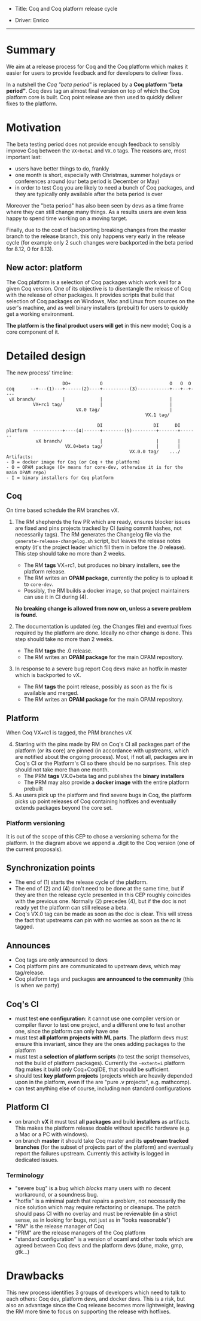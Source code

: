 - Title: Coq and Coq platform release cycle

- Driver: Enrico

----

# Summary

We aim at a release process for Coq and the Coq platform which makes it
easier for users to provide feedback and for developers to deliver fixes.

In a nutshell the *Coq "beta period"* is replaced by a **Coq platform "beta period"**.
Coq devs tag an almost final version on top of which the Coq platform core is
built. Coq point release are then used to quickly deliver fixes
to the platform.

# Motivation

The beta testing period does not provide enough feedback to sensibly improve
Coq between the `VX+beta1` and `VX.0` tags. The reasons are, most important
last:
- users have better things to do, frankly
- one month is short, especially with Christmas, summer holydays or conferences
  around (our beta period is December or May)
- in order to test Coq you are likely to need a bunch of Coq packages, and they
  are typically only available after the beta period is over

Moreover the "beta period" has also been seen by devs as a time frame where
they can still change many things. As a results users are even less happy
to spend time working on a moving target.

Finally, due to the cost of backporting breaking changes from the master
branch to the release branch, this only happens very early in the release
cycle (for example only 2 such changes were backported in the beta period
for 8.12, 0 for 8.13).

## New actor: platform

The Coq platform is a selection of Coq packages which work well
for a given Coq version. One of its objective is to disentangle the release
of Coq with the release of other packages. It provides scripts that build
that selection of Coq packages on Windows, Mac and Linux from sources
on the user's machine, and as well binary installers (prebuilt) for users
to quickly get a working environment.

**The platform is the final product users will get** in this new model;
Coq is a core component of it.

# Detailed design

The new process' timeline:
```
                     DO+           O                         O   O  O
coq      --+---(1)---+------(2)----+----------(3)------------+---+--+----
 vX branch/          |             |                         |
          VX+rc1 tag/              |                         |
                          VX.0 tag/                          |
                                                    VX.1 tag/
   
                                  DI                   DI      DI
platform  -----------+----(4)------+--------(5)---------+-------+-------
           vX branch/              |                    |       |
                      VX.0+beta tag/                    |       |
                                              VX.0.0 tag/    .../
Artifacts:
- D = docker image for Coq (or Coq + the platform)
- O = OPAM package (O+ means for core-dev, otherwise it is for the main OPAM repo)
- I = binary installers for Coq platform
```

## Coq

On time based schedule the RM branches vX.

1. The RM shepherds the few PR which are ready, ensures blocker issues are fixed
   and pins projects tracked by CI (using commit hashes, not necessarily tags).
   The RM generates the Changelog file via the `generate-release-changelog.sh`
   script, but leaves the release notes empty (it's the project leader which
   fill them in before the .0 release).
   This step should take no more than 2 weeks.
   - The RM **tags** VX+rc1, but produces no binary installers, see the platform release.
   - The RM writes an **OPAM package**, currently the policy is to upload it to
     `core-dev`.
   - Possibly, the RM builds a docker image, so that project maintainers can use it
     in CI during (4).
   
   **No breaking change is allowed from now on, unless a severe problem is found.**
2. The documentation is updated (eg. the Changes file) and eventual fixes
   required by the platform are done. Ideally no other change is done.
   This step should take no more than 2 weeks.
   - The RM **tags** the .0 release.
   - The RM writes an **OPAM package** for the main OPAM repository.
3. In response to a severe bug report Coq devs make an hotfix in master which is
   backported to vX.
   - The RM **tags** the point release, possibly as soon
    as the fix is available and merged.
   - The RM writes an **OPAM package** for the main OPAM repository.

## Platform

When Coq VX+rc1 is tagged, the PRM branches vX

4. Starting with the pins made by RM on Coq's CI all packages part of the
   platform (or its core) are pinned (in accordance with upstreams, which are
   notified about the ongoing process). Most, if not all, packages are in Coq's
   CI or the Platform's CI so there should be no surprises.
   This step should not take more than one month.
   - The PRM **tags** VX.0+beta tag and publishes the **binary installers**
   - The PRM may also provide a **docker image** with the entire platform prebuilt
5. As users pick up the platform and find severe bugs in Coq, the platform picks
   up point releases of Coq containing hotfixes and eventually extends packages
   beyond the core set.

### Platform versioning

It is out of the scope of this CEP to chose a versioning schema for the
platform. In the diagram above we append a .digit to the Coq version (one
of the current proposals).

## Synchronization points

- The end of (1) starts the release cycle of the platform.
- The end of (2) and (4) don't need to be done at the same time, but if they
  are then the release cycle presented in this CEP roughly coincides with the
  previous one. Normally (2) precedes (4), but if the doc is not ready yet
  the platform can still release a beta.
- Coq's VX.0 tag can be made as soon as the doc is clear. This will stress the
  fact that upstreams can pin with no worries as soon as the rc is tagged.

## Announces

- Coq tags are only announced to devs
- Coq platform pins are communicated to upstream devs, which may tag/release.
- Coq platform tags and packages **are announced to the community** (this is
  when we party)

## Coq's CI

- must test **one configuration**: it cannot use one compiler version or
  compiler flavor to test one project, and a different one to test another one,
  since the platform can only have one
- must test **all platform projects with ML parts**. The platform devs must ensure
  this invariant, since they are the ones adding packages to the platform
- must test a **selection of platform scripts** (to test the script themselves,
  not the build of platform packages). Currently the `-extent=i` platform flag
  makes it build only Coq+CoqIDE, that should be sufficient.
- should test **key platform projects** (projects which are heavily depended
  upon in the platform, even if the are "pure .v projects", e.g. mathcomp).
- can test anything else of course, including non standard configurations

## Platform CI

- on branch **vX** it must test **all packages** and build **installers** as artifacts.
  This makes the platform release doable without specific hardware (e.g. a Mac
  or a PC with windows).
- on branch **master** it should take Coq master and its **upstream tracked branches**
  (for the subset of projects part of the platform) and eventually report the
  failures upstream. Currently this activity is logged in dedicated issues.

### Terminology
- "severe bug" is a bug which *blocks* many users with no decent workaround,
  or a soundness bug.
- "hotfix" is a minimal patch that repairs a problem, not necessarily the nice
  solution which may require refactoring or cleanups. The patch should pass CI
  with no overlay and must be reviewable (in a strict sense, as in looking for
  bugs, not just as in "looks reasonable")
- "RM" is the release manager of Coq
- "PRM" are the release managers of the Coq platform
- "standard configuration" is a version of ocaml and other tools which are
  agreed between Coq devs and the platform devs (dune, make, gmp, gtk...)

# Drawbacks

This new process identifies 3 groups of developers which need to talk to each
others: Coq dev, platform devs, and docker devs. This is a risk, but also an
advantage since the Coq release becomes more lightweight, leaving the RM
more time to focus on supporting the release with hotfixes.
